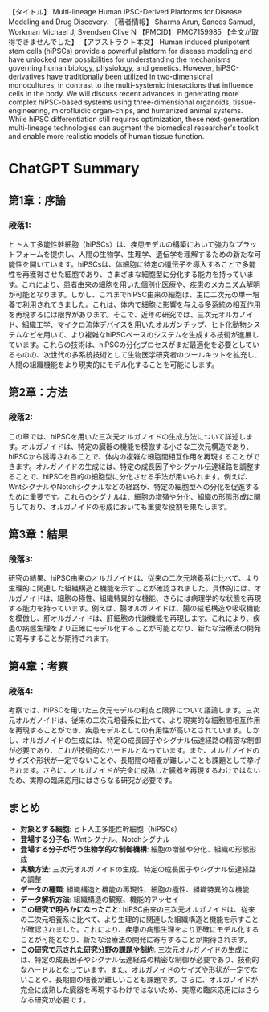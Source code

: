 【タイトル】
Multi-lineage Human iPSC-Derived Platforms for Disease Modeling and Drug Discovery.
【著者情報】
Sharma Arun, Sances Samuel, Workman Michael J, Svendsen Clive N
【PMCID】
PMC7159985
【全文が取得できませんでした】
【アブストラクト本文】
Human induced pluripotent stem cells (hiPSCs) provide a powerful platform for disease modeling and have unlocked new possibilities for understanding the mechanisms governing human biology, physiology, and genetics. However, hiPSC-derivatives have traditionally been utilized in two-dimensional monocultures, in contrast to the multi-systemic interactions that influence cells in the body. We will discuss recent advances in generating more complex hiPSC-based systems using three-dimensional organoids, tissue-engineering, microfluidic organ-chips, and humanized animal systems. While hiPSC differentiation still requires optimization, these next-generation multi-lineage technologies can augment the biomedical researcher's toolkit and enable more realistic models of human tissue function.
# ChatGPT Summary
## 第1章：序論

### 段落1:
ヒト人工多能性幹細胞（hiPSCs）は、疾患モデルの構築において強力なプラットフォームを提供し、人間の生物学、生理学、遺伝学を理解するための新たな可能性を開いています。hiPSCsは、体細胞に特定の遺伝子を導入することで多能性を再獲得させた細胞であり、さまざまな細胞型に分化する能力を持っています。これにより、患者由来の細胞を用いた個別化医療や、疾患のメカニズム解明が可能となります。しかし、これまでhiPSC由来の細胞は、主に二次元の単一培養で利用されてきました。これは、体内で細胞に影響を与える多系統の相互作用を再現するには限界があります。そこで、近年の研究では、三次元オルガノイド、組織工学、マイクロ流体デバイスを用いたオルガンチップ、ヒト化動物システムなどを用いて、より複雑なhiPSCベースのシステムを生成する技術が進展しています。これらの技術は、hiPSCの分化プロセスがまだ最適化を必要としているものの、次世代の多系統技術として生物医学研究者のツールキットを拡充し、人間の組織機能をより現実的にモデル化することを可能にします。

## 第2章：方法

### 段落2:
この章では、hiPSCを用いた三次元オルガノイドの生成方法について詳述します。オルガノイドは、特定の臓器の機能を模倣する小さな三次元構造であり、hiPSCから誘導されることで、体内の複雑な細胞間相互作用を再現することができます。オルガノイドの生成には、特定の成長因子やシグナル伝達経路を調整することで、hiPSCを目的の細胞型に分化させる手法が用いられます。例えば、WntシグナルやNotchシグナルなどの経路が、特定の細胞型への分化を促進するために重要です。これらのシグナルは、細胞の増殖や分化、組織の形態形成に関与しており、オルガノイドの形成においても重要な役割を果たします。

## 第3章：結果

### 段落3:
研究の結果、hiPSC由来のオルガノイドは、従来の二次元培養系に比べて、より生理的に関連した組織構造と機能を示すことが確認されました。具体的には、オルガノイドは、細胞の極性、組織特異的な機能、さらには病理学的な状態を再現する能力を持っています。例えば、腸オルガノイドは、腸の絨毛構造や吸収機能を模倣し、肝オルガノイドは、肝細胞の代謝機能を再現します。これにより、疾患の病態生理をより正確にモデル化することが可能となり、新たな治療法の開発に寄与することが期待されます。

## 第4章：考察

### 段落4:
考察では、hiPSCを用いた三次元モデルの利点と限界について議論します。三次元オルガノイドは、従来の二次元培養系に比べて、より現実的な細胞間相互作用を再現することができ、疾患モデルとしての有用性が高いとされています。しかし、オルガノイドの生成には、特定の成長因子やシグナル伝達経路の精密な制御が必要であり、これが技術的なハードルとなっています。また、オルガノイドのサイズや形状が一定でないことや、長期間の培養が難しいことも課題として挙げられます。さらに、オルガノイドが完全に成熟した臓器を再現するわけではないため、実際の臨床応用にはさらなる研究が必要です。

## まとめ

- **対象とする細胞**: ヒト人工多能性幹細胞（hiPSCs）
- **登場する分子名**: Wntシグナル、Notchシグナル
- **登場する分子が行う生物学的な制御機構**: 細胞の増殖や分化、組織の形態形成
- **実験方法**: 三次元オルガノイドの生成、特定の成長因子やシグナル伝達経路の調整
- **データの種類**: 組織構造と機能の再現性、細胞の極性、組織特異的な機能
- **データ解析方法**: 組織構造の観察、機能的アッセイ
- **この研究で明らかになったこと**: hiPSC由来の三次元オルガノイドは、従来の二次元培養系に比べて、より生理的に関連した組織構造と機能を示すことが確認されました。これにより、疾患の病態生理をより正確にモデル化することが可能となり、新たな治療法の開発に寄与することが期待されます。
- **この研究で示された研究分野の課題や制約**: 三次元オルガノイドの生成には、特定の成長因子やシグナル伝達経路の精密な制御が必要であり、技術的なハードルとなっています。また、オルガノイドのサイズや形状が一定でないことや、長期間の培養が難しいことも課題です。さらに、オルガノイドが完全に成熟した臓器を再現するわけではないため、実際の臨床応用にはさらなる研究が必要です。